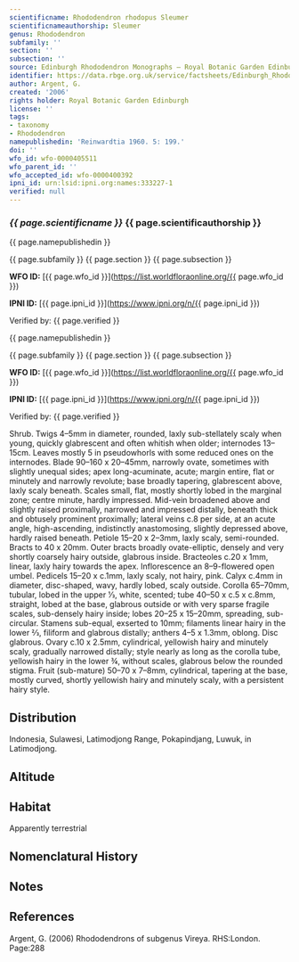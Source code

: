 ```yaml
---
scientificname: Rhododendron rhodopus Sleumer
scientificnameauthorship: Sleumer
genus: Rhododendron
subfamily: ''
section: ''
subsection: ''
source: Edinburgh Rhododendron Monographs – Royal Botanic Garden Edinburgh
identifier: https://data.rbge.org.uk/service/factsheets/Edinburgh_Rhododendron_Monographs.xhtml
author: Argent, G.
created: '2006'
rights holder: Royal Botanic Garden Edinburgh
license: ''
tags:
- taxonomy
- Rhododendron
namepublishedin: 'Reinwardtia 1960. 5: 199.'
doi: ''
wfo_id: wfo-0000405511
wfo_parent_id: ''
wfo_accepted_id: wfo-0000400392
ipni_id: urn:lsid:ipni.org:names:333227-1
verified: null
---
```

### _{{ page.scientificname }}_ {{ page.scientificauthorship }}
 {{ page.namepublishedin }}

{{ page.subfamily }} {{ page.section }} {{ page.subsection }}

**WFO ID:** [{{ page.wfo_id }}](https://list.worldfloraonline.org/{{ page.wfo_id }})

**IPNI ID:** [{{ page.ipni_id }}](https://www.ipni.org/n/{{ page.ipni_id }})

Verified by: {{ page.verified }}

 {{ page.namepublishedin }}

{{ page.subfamily }} {{ page.section }} {{ page.subsection }}

**WFO ID:** [{{ page.wfo_id }}](https://list.worldfloraonline.org/{{ page.wfo_id }})

**IPNI ID:** [{{ page.ipni_id }}](https://www.ipni.org/n/{{ page.ipni_id }})

Verified by: {{ page.verified }}



Shrub. Twigs 4–5mm in diameter, rounded, laxly sub-stellately scaly when young, quickly glabrescent and often whitish when older; internodes 13–15cm. Leaves mostly 5 in pseudowhorls with some reduced ones on the internodes. Blade 90–160 x 20–45mm, narrowly ovate, sometimes with slightly unequal sides; apex long-acuminate, acute; margin entire, flat or minutely and narrowly revolute; base broadly tapering, glabrescent above, laxly scaly beneath. Scales small, flat, mostly shortly lobed in the marginal zone; centre minute, hardly impressed. Mid-vein broadened above and slightly raised proximally, narrowed and impressed distally, beneath thick and obtusely promi­nent proximally; lateral veins c.8 per side, at an acute angle, high-ascending, indistinctly anastomosing, slightly depressed above, hardly raised beneath. Petiole 15–20 x 2–3mm, laxly scaly, semi-rounded. Bracts to 40 x 20mm. Outer bracts broadly ovate-elliptic, densely and very shortly coarsely hairy outside, glabrous inside. Bracteoles c.20 x 1mm, linear, laxly hairy towards the apex. Inflorescence an 8–9-flowered open umbel. Pedicels 15–20 x c.1mm, laxly scaly, not hairy, pink. Calyx c.4mm in diameter, disc-shaped, wavy, hardly lobed, scaly outside. Corolla 65–70mm, tubular, lobed in the upper 1⁄3, white, scented; tube 40–50 x c.5 x c.8mm, straight, lobed at the base, glabrous outside or with very sparse fragile scales, sub-densely hairy inside; lobes 20–25 x 15–20mm, spreading, sub-circular. Stamens sub-equal, exserted to 10mm; filaments linear hairy in the lower 2⁄3, filiform and glabrous distally; anthers 4–5 x 1.3mm, oblong. Disc glabrous. Ovary c.10 x 2.5mm, cylindrical, yellowish hairy and minutely scaly, gradually narrowed distally; style nearly as long as the corolla tube, yellowish hairy in the lower ¾, without scales, glabrous below the rounded stigma. Fruit (sub-mature) 50–70 x 7–8mm, cylindrical, tapering at the base, mostly curved, shortly yellowish hairy and minutely scaly, with a persistent hairy style.

## Distribution
Indonesia, Sulawesi, Latimodjong Range, Pokapindjang, Luwuk, in Latimodjong.

## Altitude


## Habitat
Apparently terrestrial

## Nomenclatural History

                       
## Notes


## References

Argent, G. (2006) Rhododendrons of subgenus Vireya. RHS:London. Page:288
